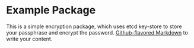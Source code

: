 # Example Package

This is a simple encryption package, which uses etcd key-store to store your passphrase and encrypt the password.
[Github-flavored Markdown](https://github.com/atotala/py-3parencryptor)
to write your content.
